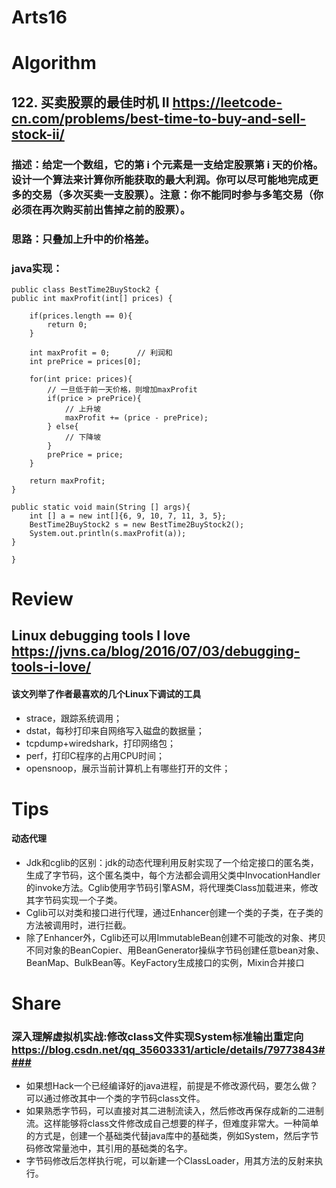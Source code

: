 Arts16
===

# Algorithm
## 122. 买卖股票的最佳时机 II  <https://leetcode-cn.com/problems/best-time-to-buy-and-sell-stock-ii/>
### 描述：给定一个数组，它的第 i 个元素是一支给定股票第 i 天的价格。设计一个算法来计算你所能获取的最大利润。你可以尽可能地完成更多的交易（多次买卖一支股票）。注意：你不能同时参与多笔交易（你必须在再次购买前出售掉之前的股票）。
### 思路：只叠加上升中的价格差。
### java实现：
	public class BestTime2BuyStock2 {
    public int maxProfit(int[] prices) {

    	if(prices.length == 0){
    		return 0;
    	}
    	
    	int maxProfit = 0;		// 利润和
    	int prePrice = prices[0];
    	
    	for(int price: prices){
    		// 一旦低于前一天价格，则增加maxProfit
    		if(price > prePrice){
    			// 上升坡
    			maxProfit += (price - prePrice);
    		} else{
    			// 下降坡
    		}
    		prePrice = price;
    	}
    	
    	return maxProfit;
    }
    
    public static void main(String [] args){
    	int [] a = new int[]{6, 9, 10, 7, 11, 3, 5};
    	BestTime2BuyStock2 s = new BestTime2BuyStock2();
		System.out.println(s.maxProfit(a));
    }
    
	}

	
# Review
## Linux debugging tools I love <https://jvns.ca/blog/2016/07/03/debugging-tools-i-love/>  
#### 该文列举了作者最喜欢的几个Linux下调试的工具
 - strace，跟踪系统调用；
 - dstat，每秒打印来自网络写入磁盘的数据量；
 - tcpdump+wiredshark，打印网络包；
 - perf，打印C程序的占用CPU时间；
 - opensnoop，展示当前计算机上有哪些打开的文件；


# Tips
#### 动态代理
 - Jdk和cglib的区别：jdk的动态代理利用反射实现了一个给定接口的匿名类，生成了字节码，这个匿名类中，每个方法都会调用父类中InvocationHandler的invoke方法。Cglib使用字节码引擎ASM，将代理类Class加载进来，修改其字节码实现一个子类。
 - Cglib可以对类和接口进行代理，通过Enhancer创建一个类的子类，在子类的方法被调用时，进行拦截。
 - 除了Enhancer外，Cglib还可以用ImmutableBean创建不可能改的对象、拷贝不同对象的BeanCopier、用BeanGenerator操纵字节码创建任意bean对象、BeanMap、BulkBean等。KeyFactory生成接口的实例，Mixin合并接口



# Share
### 深入理解虚拟机实战:修改class文件实现System标准输出重定向 https://blog.csdn.net/qq_35603331/article/details/79773843####
 - 如果想Hack一个已经编译好的java进程，前提是不修改源代码，要怎么做？可以通过修改其中一个类的字节码class文件。
 - 如果熟悉字节码，可以直接对其二进制流读入，然后修改再保存成新的二进制流。这样能够将class文件修改成自己想要的样子，但难度非常大。一种简单的方式是，创建一个基础类代替java库中的基础类，例如System，然后字节码修改常量池中，其引用的基础类的名字。
 - 字节码修改后怎样执行呢，可以新建一个ClassLoader，用其方法的反射来执行。



